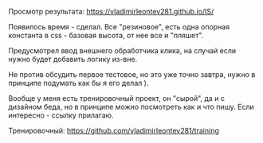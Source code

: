 Просмотр результата: https://vladimirleontev281.github.io/IS/

Появилось время - сделал. Все "резиновое", есть одна опорная константа в css - базовая высота, от нее все и "пляшет".

Предусмотрел ввод внешнего обработчика клика, на случай если нужно будет добавить логику из-вне.

Не против обсудить первое тестовое, но это уже точно завтра, нужно в принципе подумать как бы я его делал ).


Вообще у меня есть тренировочный проект, он "сырой", да и с дизайном беда, но в принципе можно посмотреть как и что пишу. Если интересно - ссылку прилагаю.

Тренировочный: https://github.com/vladimirleontev281/training